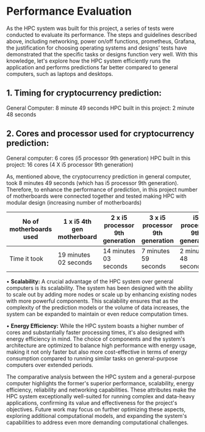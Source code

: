 # Performance Evaluation

As the HPC system was built for this project, a series of tests were conducted to evaluate its performance. The steps and guidelines described above, including networking, power on/off functions, prometheus, Grafana, the justification for choosing operating systems and designs’ tests have demonstrated that the specific tasks or designs function very well. With this knowledge, let's explore how the HPC system efficiently runs the application and performs predictions far better compared to general computers, such as laptops and desktops.

## 1. Timing for cryptocurrency prediction:
General Computer: 8 minute 49 seconds
HPC built in this project: 2 minute 48 seconds


## 2. Cores and processor used for cryptocurrency prediction:
General computer: 6 cores	(i5 processor 9th generation)
HPC built in this project: 16 cores  (4 X i5 processor 9th generation)

As, mentioned above, the cryptocurrency prediction in general computer, took 8 minutes 49 seconds (which has i5 processor 9th generation). Therefore, to enhance the performance of prediction, in this project number of motherboards were connected together and tested making HPC with modular design (increasing number of motherboards)

| No of motherboards used | 1 x i5 4th gen motherboard | 2 x i5 processor 9th generation | 3 x i5 processor 9th generation | i5 processor 9th generation |
|---------------|----------------|------------------|---------------|-------------------|
| Time it took | 19 minutes 02 seconds | 14 minutes 03 seconds | 7 minutes 59 seconds | 2 minutes 48 seconds |

•	**Scalability:**
A crucial advantage of the HPC system over general computers is its scalability. The system has been designed with the ability to scale out by adding more nodes or scale up by enhancing existing nodes with more powerful components. This scalability ensures that as the complexity of the prediction models or the volume of data increases, the system can be expanded to maintain or even reduce computation times.

•	**Energy Efficiency:**
While the HPC system boasts a higher number of cores and substantially faster processing times, it's also designed with energy efficiency in mind. The choice of components and the system's architecture are optimized to balance high performance with energy usage, making it not only faster but also more cost-effective in terms of energy consumption compared to running similar tasks on general-purpose computers over extended periods.

The comparative analysis between the HPC system and a general-purpose computer highlights the former's superior performance, scalability, energy efficiency, reliability and networking capabilities. These attributes make the HPC system exceptionally well-suited for running complex and data-heavy applications, confirming its value and effectiveness for the project's objectives. Future work may focus on further optimizing these aspects, exploring additional computational models, and expanding the system's capabilities to address even more demanding computational challenges.

